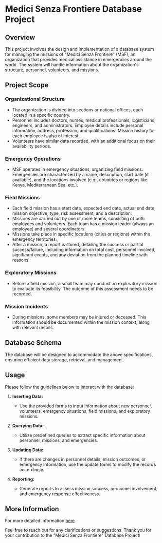 # Medici Senza Frontiere Database Project

## Overview

This project involves the design and implementation of a database system for managing the missions of "Medici Senza Frontiere" (MSF), an organization that provides medical assistance in emergencies around the world. The system will handle information about the organization's structure, personnel, volunteers, and missions.

## Project Scope

### Organizational Structure

- The organization is divided into sections or national offices, each located in a specific country.
- Personnel includes doctors, nurses, medical professionals, logisticians, engineers, and administrators. Employee details include personal information, address, profession, and qualifications. Mission history for each employee is also of interest.
- Volunteers have similar data recorded, with an additional focus on their availability periods.

### Emergency Operations

- MSF operates in emergency situations, organizing field missions. Emergencies are characterized by a name, description, start date (if available), and the locations involved (e.g., countries or regions like Kenya, Mediterranean Sea, etc.).

### Field Missions

- Each field mission has a start date, expected end date, actual end date, mission objective, type, risk assessment, and a description.
- Missions are carried out by one or more teams, consisting of both employees and volunteers. Each team has a mission leader (always an employee) and several coordinators.
- Missions take place in specific locations (cities or regions) within the emergency territories.
- After a mission, a report is stored, detailing the success or partial success/failure, including information on total cost, personnel involved, significant events, and any deviation from the planned timeline with reasons.

### Exploratory Missions

- Before a field mission, a small team may conduct an exploratory mission to evaluate its feasibility. The outcome of this assessment needs to be recorded.

### Mission Incidents

- During missions, some members may be injured or deceased. This information should be documented within the mission context, along with relevant details.

## Database Schema

The database will be designed to accommodate the above specifications, ensuring efficient data storage, retrieval, and management.

## Usage

Please follow the guidelines below to interact with the database:

1. **Inserting Data:**
   - Use the provided forms to input information about new personnel, volunteers, emergency situations, field missions, and exploratory missions.

2. **Querying Data:**
   - Utilize predefined queries to extract specific information about personnel, missions, and emergencies.

3. **Updating Data:**
   - If there are changes in personnel details, mission outcomes, or emergency information, use the update forms to modify the records accordingly.

4. **Reporting:**
   - Generate reports to assess mission success, personnel involvement, and emergency response effectiveness.

## More Information
For more detailed information [here](Relazione-Basi-di-Dati-I-Z--Gruppo-12.pdf)

Feel free to reach out for any clarifications or suggestions. Thank you for your contribution to the "Medici Senza Frontiere" Database Project!

